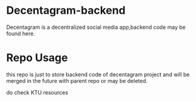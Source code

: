 # Decentagram-backend
Decentagram is a decentralized social media app,backend code may be found here.

# Repo Usage
this repo is just to store backend code of decentagram project and will be merged in the future with parent repo or may be deleted.

do check KTU resources 
